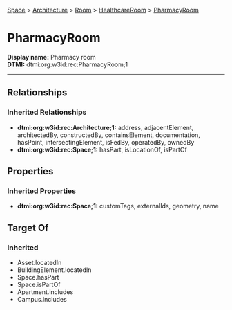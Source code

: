 [Space](../../../Space.md) > [Architecture](../../Architecture.md) > [Room](../Room.md) > [HealthcareRoom](HealthcareRoom.md) > [PharmacyRoom](.)
# PharmacyRoom

**Display name:** Pharmacy room<br />
**DTMI:** dtmi:org:w3id:rec:PharmacyRoom;1

---
## Relationships
### Inherited Relationships
* **dtmi:org:w3id:rec:Architecture;1:** address, adjacentElement, architectedBy, constructedBy, containsElement, documentation, hasPoint, intersectingElement, isFedBy, operatedBy, ownedBy
* **dtmi:org:w3id:rec:Space;1:** hasPart, isLocationOf, isPartOf
## Properties
### Inherited Properties
* **dtmi:org:w3id:rec:Space;1:** customTags, externalIds, geometry, name
## Target Of
### Inherited
* Asset.locatedIn
* BuildingElement.locatedIn
* Space.hasPart
* Space.isPartOf
* Apartment.includes
* Campus.includes
